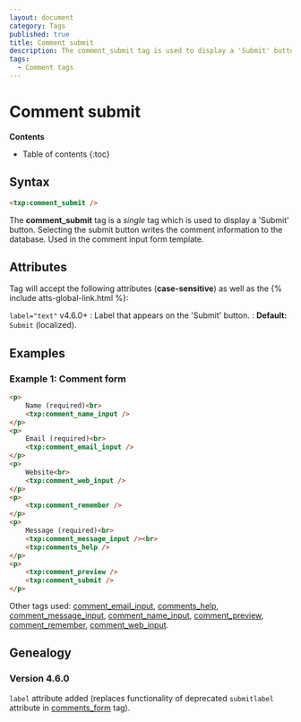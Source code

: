 ```yaml
---
layout: document
category: Tags
published: true
title: Comment submit
description: The comment_submit tag is used to display a 'Submit' button.
tags:
  - Comment tags
---
```


# Comment submit

**Contents**

* Table of contents
{:toc}

## Syntax

~~~ html
<txp:comment_submit />
~~~

The **comment_submit** tag is a *single* tag which is used to display a 'Submit' button. Selecting the submit button writes the comment information to the database. Used in the comment input form template.

## Attributes

Tag will accept the following attributes (**case-sensitive**) as well as the {% include atts-global-link.html %}:

`label="text"` <span class="footnote warning">v4.6.0+</span>
: Label that appears on the 'Submit' button.
: **Default:** `Submit` (localized).

## Examples

### Example 1: Comment form

~~~ html
<p>
    Name (required)<br>
    <txp:comment_name_input />
</p>
<p>
    Email (required)<br>
    <txp:comment_email_input />
</p>
<p>
    Website<br>
    <txp:comment_web_input />
</p>
<p>
    <txp:comment_remember />
</p>
<p>
    Message (required)<br>
    <txp:comment_message_input /><br>
    <txp:comments_help />
</p>
<p>
    <txp:comment_preview />
    <txp:comment_submit />
</p>
~~~

Other tags used: [comment_email_input](/tags/comment_email_input), [comments_help](/tags/comments_help), [comment_message_input](/tags/comment_message_input), [comment_name_input](/tags/comment_name_input), [comment_preview](/tags/comment_preview), [comment_remember](/tags/comment_remember), [comment_web_input](/tags/comment_web_input).

## Genealogy

### Version 4.6.0

`label` attribute added (replaces functionality of deprecated `submitlabel` attribute in [comments_form](/tags/comments_form) tag).
